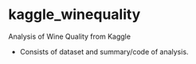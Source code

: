 # kaggle_winequality
Analysis of Wine Quality from Kaggle
* Consists of dataset and summary/code of analysis.
